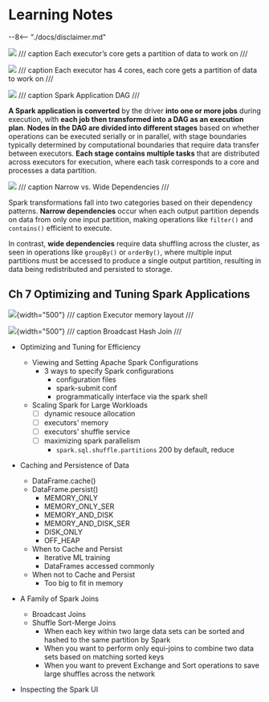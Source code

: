 # Learning Notes

--8<-- "./docs/disclaimer.md"

![](https://learning.oreilly.com/api/v2/epubs/urn:orm:book:9781492050032/files/assets/lesp_0106.png)
/// caption
Each executor’s core gets a partition of data to work on
///

![](https://learning.oreilly.com/api/v2/epubs/urn:orm:book:9781492050032/files/assets/lesp_0202.png)
/// caption
Each executor has 4 cores, each core gets a partition of data to work on
///

![](https://learning.oreilly.com/api/v2/epubs/urn:orm:book:9781492050032/files/assets/lesp_0205.png)
/// caption
Spark Application DAG
///

**A Spark application is converted** by the driver **into one or more jobs** during execution, with **each job then transformed into a DAG as an execution plan**. **Nodes in the DAG are divided into different stages** based on whether operations can be executed serially or in parallel, with stage boundaries typically determined by computational boundaries that require data transfer between executors. **Each stage contains multiple tasks** that are distributed across executors for execution, where each task corresponds to a core and processes a data partition.

![](https://learning.oreilly.com/api/v2/epubs/urn:orm:book:9781492050032/files/assets/lesp_0207.png)
/// caption
Narrow vs. Wide Dependencies
///

Spark transformations fall into two categories based on their dependency patterns. **Narrow dependencies** occur when each output partition depends on data from only one input partition, making operations like `filter()` and `contains()` efficient to execute.

In contrast, **wide dependencies** require data shuffling across the cluster, as seen in operations like `groupBy()` or `orderBy()`, where multiple input partitions must be accessed to produce a single output partition, resulting in data being redistributed and persisted to storage.

## Ch 7 Optimizing and Tuning Spark Applications

![](https://learning.oreilly.com/api/v2/epubs/urn:orm:book:9781492050032/files/assets/lesp_0702.png){width="500"}
/// caption
Executor memory layout
///

![](https://learning.oreilly.com/api/v2/epubs/urn:orm:book:9781492050032/files/assets/lesp_0706.png){width="500"}
/// caption
Broadcast Hash Join
///

- Optimizing and Tuning for Efficiency
    - Viewing and Setting Apache Spark Configurations
        - 3 ways to specify Spark configurations
            - configuration files
            - spark-submit conf
            - programmatically interface via the spark shell
    - Scaling Spark for Large Workloads
        - [ ] dynamic resouce allocation
        - [ ] executors' memory
        - [ ] executors' shuffle service
        - [ ] maximizing spark parallelism
            - `spark.sql.shuffle.partitions` 200 by default, reduce 
- Caching and Persistence of Data
    - DataFrame.cache()
    - DataFrame.persist()
        - MEMORY_ONLY
        - MEMORY_ONLY_SER
        - MEMORY_AND_DISK
        - MEMORY_AND_DISK_SER
        - DISK_ONLY
        - OFF_HEAP
    - When to Cache and Persist
        - Iterative ML training
        - DataFrames accessed commonly
    - When not to Cache and Persist
        - Too big to fit in memory

- A Family of Spark Joins
    - Broadcast Joins
    - Shuffle Sort-Merge Joins
        - When each key within two large data sets can be sorted and hashed to the same partition by Spark
        - When you want to perform only equi-joins to combine two data sets based on matching sorted keys
        - When you want to prevent Exchange and Sort operations to save large shuffles across the network

- Inspecting the Spark UI